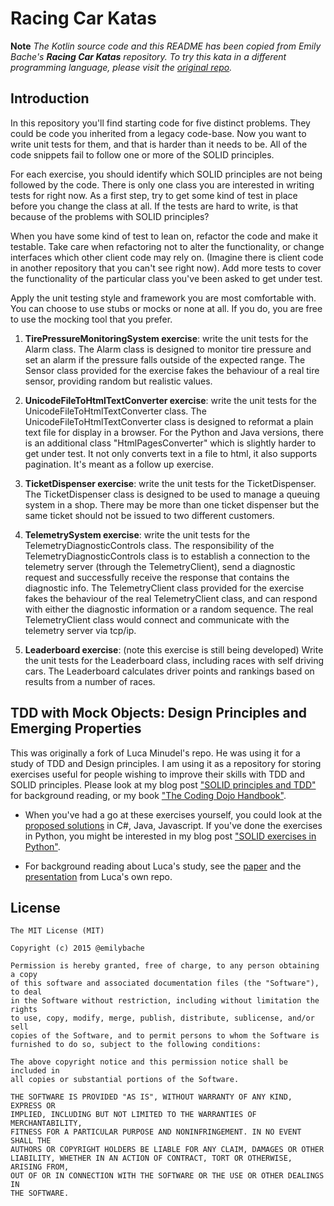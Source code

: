 # Racing Car Katas

**Note** _The Kotlin source code and this README has been copied from Emily Bache's **Racing Car Katas** repository. To
try this kata in a different programming language, please visit
the [original repo](https://github.com/emilybache/Racing-Car-Katas)._

## Introduction

In this repository you'll find starting code for five distinct problems. They could be code you inherited from a legacy
code-base. Now you want to write unit tests for them, and that is harder than it needs to be. All of the code snippets
fail to follow one or more of the SOLID principles.

For each exercise, you should identify which SOLID principles are not being followed by the code. There is only one
class you are interested in writing tests for right now. As a first step, try to get some kind of test in place before
you change the class at all. If the tests are hard to write, is that because of the problems with SOLID principles?

When you have some kind of test to lean on, refactor the code and make it testable. Take care when refactoring not to
alter the functionality, or change interfaces which other client code may rely on. (Imagine there is client code in
another repository that you can't see right now). Add more tests to cover the functionality of the particular class
you've been asked to get under test.

Apply the unit testing style and framework you are most comfortable with. You can choose to use stubs or mocks or none
at all. If you do, you are free to use the mocking tool that you prefer.

1. **TirePressureMonitoringSystem exercise**:  write the unit tests for the Alarm class. The Alarm class is designed to
   monitor tire pressure and set an alarm if the pressure falls outside of the expected range. The Sensor class provided
   for the exercise fakes the behaviour of a real tire sensor, providing random but realistic values.

2. **UnicodeFileToHtmlTextConverter exercise**: write the unit tests for the UnicodeFileToHtmlTextConverter class. The
   UnicodeFileToHtmlTextConverter class is designed to reformat a plain text file for display in a browser. For the
   Python and Java versions, there is an additional class "HtmlPagesConverter" which is slightly harder to get under
   test. It not only converts text in a file to html, it also supports pagination. It's meant as a follow up exercise.

3. **TicketDispenser exercise**: write the unit tests for the TicketDispenser. The TicketDispenser class is designed to
   be used to manage a queuing system in a shop. There may be more than one ticket dispenser but the same ticket should
   not be issued to two different customers.

4. **TelemetrySystem exercise**: write the unit tests for the TelemetryDiagnosticControls class. The responsibility of
   the TelemetryDiagnosticControls class is to establish a connection to the telemetry server (through the
   TelemetryClient), send a diagnostic request and successfully receive the response that contains the diagnostic info.
   The TelemetryClient class provided for the exercise fakes the behaviour of the real TelemetryClient class, and can
   respond with either the diagnostic information or a random sequence. The real TelemetryClient class would connect and
   communicate with the telemetry server via tcp/ip.

5. **Leaderboard exercise**: (note this exercise is still being developed) Write the unit tests for the Leaderboard
   class, including races with self driving cars. The Leaderboard calculates driver points and rankings based on results
   from a number of races.

## TDD with Mock Objects: Design Principles and Emerging Properties

This was originally a fork of Luca Minudel's repo. He was using it for a study of TDD and Design principles. I am using
it as a repository for storing exercises useful for people wishing to improve their skills with TDD and SOLID
principles. Please look at my blog
post ["SOLID principles and TDD"](http://coding-is-like-cooking.info/2012/09/solid-principles-and-tdd/) for background
reading, or my book ["The Coding Dojo Handbook"](http://leanpub.com/codingdojohandbook).

- When you've had a go at these exercises yourself, you could look at
  the [proposed solutions](https://github.com/lucaminudel/TDDwithMockObjectsAndDesignPrinciples/tree/master/TDDMicroExercises.ProposedSolution)
  in C#, Java, Javascript. If you've done the exercises in Python, you might be interested in my blog
  post ["SOLID exercises in Python"](http://coding-is-like-cooking.info/2012/09/solid-exercises-in-python/).

- For background reading about Luca's study, see
  the [paper](https://github.com/lucaminudel/TDDwithMockObjectsAndDesignPrinciples/blob/master/Paper/mockobjects_emergingproperties.pdf?raw=true)
  and
  the [presentation](https://github.com/lucaminudel/TDDwithMockObjectsAndDesignPrinciples/blob/master/Slides/TDD-SOLID.pdf?raw=true)
  from Luca's own repo.

## License

```
The MIT License (MIT)

Copyright (c) 2015 @emilybache

Permission is hereby granted, free of charge, to any person obtaining a copy
of this software and associated documentation files (the "Software"), to deal
in the Software without restriction, including without limitation the rights
to use, copy, modify, merge, publish, distribute, sublicense, and/or sell
copies of the Software, and to permit persons to whom the Software is
furnished to do so, subject to the following conditions:

The above copyright notice and this permission notice shall be included in
all copies or substantial portions of the Software.

THE SOFTWARE IS PROVIDED "AS IS", WITHOUT WARRANTY OF ANY KIND, EXPRESS OR
IMPLIED, INCLUDING BUT NOT LIMITED TO THE WARRANTIES OF MERCHANTABILITY,
FITNESS FOR A PARTICULAR PURPOSE AND NONINFRINGEMENT. IN NO EVENT SHALL THE
AUTHORS OR COPYRIGHT HOLDERS BE LIABLE FOR ANY CLAIM, DAMAGES OR OTHER
LIABILITY, WHETHER IN AN ACTION OF CONTRACT, TORT OR OTHERWISE, ARISING FROM,
OUT OF OR IN CONNECTION WITH THE SOFTWARE OR THE USE OR OTHER DEALINGS IN
THE SOFTWARE.
```

